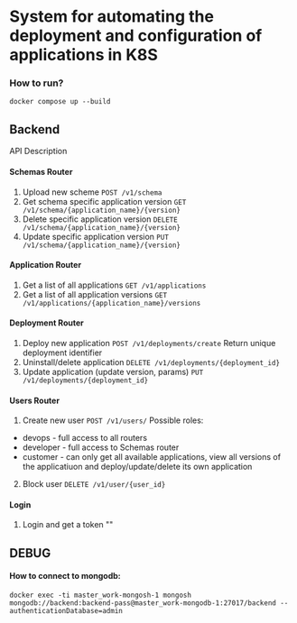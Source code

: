 # System for automating the deployment and configuration of applications in K8S

### How to run?

```shell
docker compose up --build
```

## Backend

API Description

#### Schemas Router
1. Upload new scheme `POST /v1/schema`
2. Get schema specific application version `GET /v1/schema/{application_name}/{version}`
3. Delete specific application version `DELETE /v1/schema/{application_name}/{version}`
4. Update specific application version `PUT /v1/schema/{application_name}/{version}`

#### Application Router

1. Get a list of all applications `GET /v1/applications`
2. Get a list of all application versions `GET /v1/applications/{application_name}/versions`



#### Deployment Router

1. Deploy new application `POST /v1/deployments/create`
Return unique deployment identifier
2. Uninstall/delete application `DELETE /v1/deployments/{deployment_id}`
3. Update application (update version, params) `PUT /v1/deployments/{deployment_id}`

#### Users Router

1. Create new user `POST /v1/users/`
Possible roles: 
 * devops - full access to all routers
 * developer - full access to Schemas router
 * customer - can only get all available applications, view all versions of the applicatiuon and deploy/update/delete its own application



2. Block user `DELETE /v1/user/{user_id}`


#### Login

1. Login and get a token ""


## DEBUG

#### How to connect to mongodb:
```shell
docker exec -ti master_work-mongosh-1 mongosh mongodb://backend:backend-pass@master_work-mongodb-1:27017/backend --authenticationDatabase=admin
```
